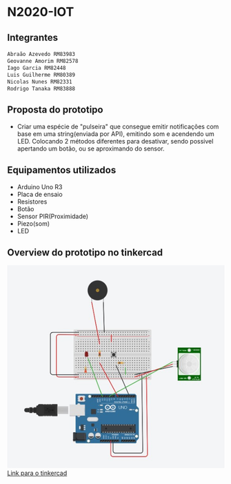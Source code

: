 # N2020-IOT
## Integrantes

```
Abraão Azevedo RM83983
Geovanne Amorim RM82578
Iago Garcia RM82448
Luis Guilherme RM80389
Nicolas Nunes RM82331
Rodrigo Tanaka RM83888
```

## Proposta do prototipo

- Criar uma espécie de "pulseira" que consegue emitir notificações com base em uma string(enviada por API), emitindo som e acendendo um LED. Colocando 2 métodos diferentes para desativar, sendo possivel apertando um botão, ou se aproximando do sensor.

## Equipamentos utilizados 

- Arduino Uno R3
- Placa de ensaio
- Resistores
- Botão
- Sensor PIR(Proximidade)
- Piezo(som)
- LED

## Overview do prototipo no tinkercad

<img src="tinkercad-prototype.jpg">
<a href="https://www.tinkercad.com/things/lg6vPxdv8Ue-ps-iot/editel?sharecode=8j6stlUjoZoEXxeVi63XUX9tdY9mfQnMThEdx77wxIQ">
  Link para o tinkercad
</a>
